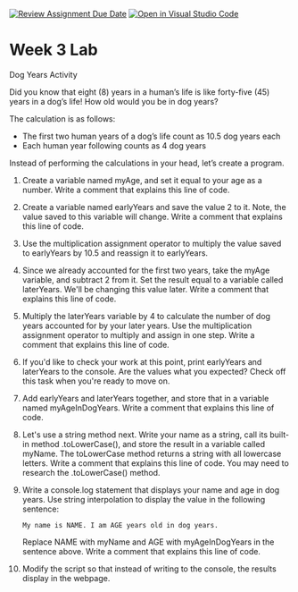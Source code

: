 [![Review Assignment Due Date](https://classroom.github.com/assets/deadline-readme-button-24ddc0f5d75046c5622901739e7c5dd533143b0c8e959d652212380cedb1ea36.svg)](https://classroom.github.com/a/_mFaJUnF)
[![Open in Visual Studio Code](https://classroom.github.com/assets/open-in-vscode-718a45dd9cf7e7f842a935f5ebbe5719a5e09af4491e668f4dbf3b35d5cca122.svg)](https://classroom.github.com/online_ide?assignment_repo_id=11899461&assignment_repo_type=AssignmentRepo)
# Week 3 Lab

Dog Years Activity

Did you know that eight (8) years in a human’s life is like forty-five (45) years in a dog’s life! How old would you be in dog years?

The calculation is as follows:

- The first two human years of a dog’s life count as 10.5 dog years each
- Each human year following counts as 4 dog years

Instead of performing the calculations in your head, let’s create a program.

1. Create a variable named myAge, and set it equal to your age as a number. Write a comment that explains this line of code.
2. Create a variable named earlyYears and save the value 2 to it. Note, the value saved to this variable will change. Write a comment that explains this line of code.
3. Use the multiplication assignment operator to multiply the value saved to earlyYears by 10.5 and reassign it to earlyYears.
4. Since we already accounted for the first two years, take the myAge variable, and subtract 2 from it. Set the result equal to a variable called laterYears. We'll be changing this value later. Write a comment that explains this line of code.
5. Multiply the laterYears variable by 4 to calculate the number of dog years accounted for by your later years. Use the multiplication assignment operator to multiply and assign in one step. Write a comment that explains this line of code.
6. If you'd like to check your work at this point, print earlyYears and laterYears to the console. Are the values what you expected? Check off this task when you're ready to move on.
7. Add earlyYears and laterYears together, and store that in a variable named myAgeInDogYears. Write a comment that explains this line of code.
8. Let's use a string method next. Write your name as a string, call its built-in method .toLowerCase(), and store the result in a variable called myName. The toLowerCase method returns a string with all lowercase letters. Write a comment that explains this line of code. You may need to research the .toLowerCase() method.
9. Write a console.log statement that displays your name and age in dog years. Use string interpolation to display the value in the following sentence:

   `My name is NAME. I am AGE years old in dog years.`

   Replace NAME with myName and AGE with myAgeInDogYears in the sentence above. Write a comment that explains this line of code.

10. Modify the script so that instead of writing to the console, the results display in the webpage.
